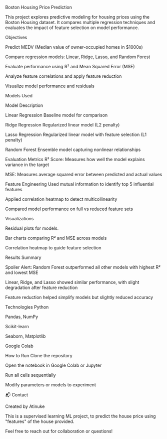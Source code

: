 Boston Housing Price Prediction


This project explores predictive modeling for housing prices using the Boston Housing dataset. It compares multiple regression techniques and evaluates the impact of feature selection on model performance.

 Objectives
 
Predict MEDV (Median value of owner-occupied homes in $1000s)

Compare regression models: Linear, Ridge, Lasso, and Random Forest

Evaluate performance using R² and Mean Squared Error (MSE)

Analyze feature correlations and apply feature reduction

Visualize model performance and residuals

Models Used

Model	Description

Linear Regression	Baseline model for comparison

Ridge Regression	Regularized linear model (L2 penalty)

Lasso Regression	Regularized linear model with feature selection (L1 penalty)

Random Forest	Ensemble model capturing nonlinear relationships


 Evaluation Metrics
R² Score: Measures how well the model explains variance in the target

MSE: Measures average squared error between predicted and actual values

 Feature Engineering
Used mutual information to identify top 5 influential features

Applied correlation heatmap to detect multicollinearity

Compared model performance on full vs reduced feature sets

 Visualizations
 
Residual plots for models.

Bar charts comparing R² and MSE across models

Correlation heatmap to guide feature selection

 Results Summary

 
Spoiler Alert: Random Forest outperformed all other models with highest R² and lowest MSE

Linear, Ridge, and Lasso showed similar performance, with slight degradation after feature reduction

Feature reduction helped simplify models but slightly reduced accuracy

 Technologies
Python

Pandas, NumPy

Scikit-learn

Seaborn, Matplotlib

Google Colab

 How to Run
Clone the repository

Open the notebook in Google Colab or Jupyter

Run all cells sequentially

Modify parameters or models to experiment

📬 Contact

Created by Atinuke 

This is a supervised learning ML project, to predict the house price using "features" of the house provided.

Feel free to reach out for collaboration or questions!
